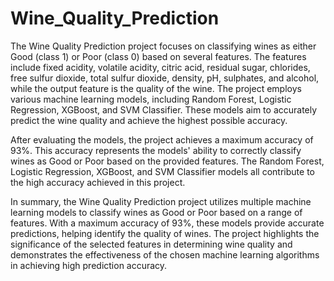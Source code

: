 # Wine_Quality_Prediction

The Wine Quality Prediction project focuses on classifying wines as either Good (class 1) or Poor (class 0) based on several features. 
The features include fixed acidity, volatile acidity, citric acid, residual sugar, chlorides, free sulfur dioxide, total sulfur dioxide, density, pH, 
sulphates, and alcohol, while the output feature is the quality of the wine.
The project employs various machine learning models, including Random Forest, Logistic Regression, XGBoost, and SVM Classifier. These models aim to 
accurately predict the wine quality and achieve the highest possible accuracy.

After evaluating the models, the project achieves a maximum accuracy of 93%. 
This accuracy represents the models' ability to correctly classify wines as Good or Poor based on the provided features.
The Random Forest, Logistic Regression, XGBoost, and SVM Classifier models all contribute to the high accuracy achieved in this project.

In summary, the Wine Quality Prediction project utilizes multiple machine learning models to classify wines as Good or Poor based on a range of features.
With a maximum accuracy of 93%, these models provide accurate predictions, helping identify the quality of wines. The project highlights the significance 
of the selected features in determining wine quality and demonstrates the effectiveness of the chosen machine learning algorithms in achieving high 
prediction accuracy.

